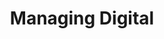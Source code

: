 ---
# This topic lives at
# https://digital.gov/topics/managing-digital

# Topic Title
title: "Managing Digital"

# description — keep it short and clear
summary: ""

# Weight
weight: 1

# For more information on managing topics,
# see https://github.com/GSA/digitalgov.gov/wiki/topics
---
